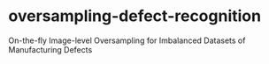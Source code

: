 # oversampling-defect-recognition
On-the-fly Image-level Oversampling for Imbalanced Datasets of Manufacturing Defects
